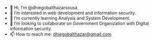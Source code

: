 - 👋 Hi, I’m @dhiegobalthazarsousa
- 👀 I’m interested in web development and information security.
- 🌱 I’m currently learning Analysis and System Development.
- 💞️ I’m looking to collaborate on Government Organization with Digital information security.
- 📫 How to reach me: dhiegobalthazar@gmail.com

<!---
dhiegobalthazarsousa/dhiegobalthazarsousa is a ✨ special ✨ repository because its `README.md` (this file) appears on your GitHub profile.
You can click the Preview link to take a look at your changes.
--->
